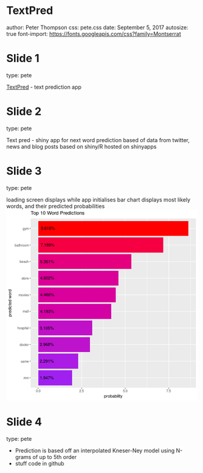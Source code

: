 TextPred
========================================================
author: Peter Thompson
css: pete.css
date: September 5, 2017
autosize: true
font-import: https://fonts.googleapis.com/css?family=Montserrat

Slide 1
========================================================
type: pete

[TextPred](https://petethegreat.shinyapps.io/textpred/) - text prediction app


Slide 2
========================================================
type: pete

Text pred - shiny app for next word prediction
based of data from twitter, news and blog posts
based on shiny/R
hosted on shinyapps

Slide 3
========================================================
type: pete

loading screen displays while app initialises
bar chart displays most likely words, and their predicted probabilities
<img src="TextPred-figure/plotslide-1.png" title="plot of chunk plotslide" alt="plot of chunk plotslide" style="display: block; margin: auto;" />

Slide 4
==========================================================
type: pete

  * Prediction is based off an interpolated Kneser-Ney model using N-grams of up to 5th order
  * stuff
code in github


